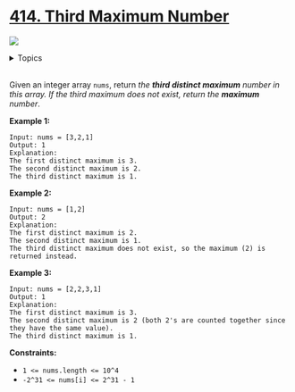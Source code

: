 # [414. Third Maximum Number](https://leetcode-cn.com/problems/third-maximum-number/)

![](https://img.shields.io/badge/Difficulty-Easy-green.svg)


<details>
<summary>Topics</summary>

* [`Array`](https://leetcode.com/tag/array/)

</details>
<br />

Given an integer array `nums`, return *the **third distinct maximum** number in this array. If the third maximum does not exist, return the **maximum** number*.

**Example 1:**

```
Input: nums = [3,2,1]
Output: 1
Explanation:
The first distinct maximum is 3.
The second distinct maximum is 2.
The third distinct maximum is 1.
```

**Example 2:**

```
Input: nums = [1,2]
Output: 2
Explanation:
The first distinct maximum is 2.
The second distinct maximum is 1.
The third distinct maximum does not exist, so the maximum (2) is returned instead.
```

**Example 3:**

```
Input: nums = [2,2,3,1]
Output: 1
Explanation:
The first distinct maximum is 3.
The second distinct maximum is 2 (both 2's are counted together since they have the same value).
The third distinct maximum is 1.
```

**Constraints:**

 + `1 <= nums.length <= 10^4`
 + `-2^31 <= nums[i] <= 2^31 - 1`
 